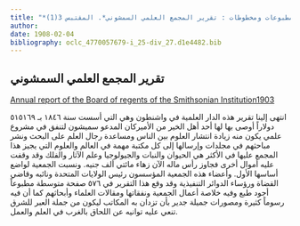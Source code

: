 ```yaml
---
title: "*مطبوعات ومخطوطات : تقرير المجمع العلمي السمشوني*. المقتبس 3(1)"
author: 
date: 1908-02-04
bibliography: oclc_4770057679-i_25-div_27.d1e4482.bib
---
```




##  تقرير المجمع العلمي السمشوني 


[ Annual report of the Board of regents of the Smithsonian Institution1903 ](https://archive.org/details/annualreportofbo1903smit)

 انتهى إلينا تقرير هذه الدار العلمية في واشنطون وهي التي أسست سنة  ١٨٤٦  بـ  ٥١٥١٦٩   دولاراً أوصى بها لها  أحد  أهل الخير من الأميركان المدعو سميشون لتنفق في مشروع علمي يكون منه زيادة انتشار العلوم بين الناس ومساعدة رجال العلم على البحث ونشر مباحثهم في مجلدات وإرسالها إلى كل مكتبة مهمة في العالم والعلوم التي يجيز هذا المجمع عليها في الأكثر هي الحيوان والنبات والجيولوجيا وعلم الآثار والفلك وقد وقفت عليه أموال أخرى فجاوز رأس ماله الآن زهاء مائتي  ألف  جنيه. ونسبت الجمعية لواضع أساسها الأول. وأعضاء هذه الجمعية المؤسسون رئيس الولايات المتحدة ونائبه وقاضي القضاة ورؤساء الدوائر التنفيذية وقد وقع هذا التقرير في  ٥٧٦  صفحة متوسطة مطبوعاً أجود طبع وفيه خلاصة أعمال الجمعية ونفقاتها ومقالات العلماء وأبحاثهم كما أن فيه رسوماً كثيرة ومصورات جميلة جدير بأن تزدان به المكاتب ليكون من جملة العبر للشرق تنعي عليه توانيه عن اللحاق بالغرب في العلم والعمل. 
